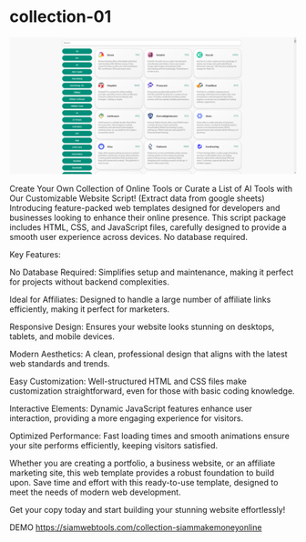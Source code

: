 # collection-01

<img src="https://github.com/trirong999/collection-01/blob/main/capture-20240702-142924.png" alt="Image" data-canonical-src="https://siamwebtools.com/collection-siammakemoneyonline" style="max-width: 100%;">

Create Your Own Collection of Online Tools or Curate a List of AI Tools with Our Customizable Website Script! (Extract data from google sheets)
Introducing feature-packed web templates designed for developers and businesses looking to enhance their online presence. This script package includes HTML, CSS, and JavaScript files, carefully designed to provide a smooth user experience across devices. No database required.

Key Features:





No Database Required: Simplifies setup and maintenance, making it perfect for projects without backend complexities.



Ideal for Affiliates: Designed to handle a large number of affiliate links efficiently, making it perfect for marketers.



Responsive Design: Ensures your website looks stunning on desktops, tablets, and mobile devices.



Modern Aesthetics: A clean, professional design that aligns with the latest web standards and trends.



Easy Customization: Well-structured HTML and CSS files make customization straightforward, even for those with basic coding knowledge.



Interactive Elements: Dynamic JavaScript features enhance user interaction, providing a more engaging experience for visitors.



Optimized Performance: Fast loading times and smooth animations ensure your site performs efficiently, keeping visitors satisfied.

Whether you are creating a portfolio, a business website, or an affiliate marketing site, this web template provides a robust foundation to build upon. Save time and effort with this ready-to-use template, designed to meet the needs of modern web development.

Get your copy today and start building your stunning website effortlessly!


DEMO  https://siamwebtools.com/collection-siammakemoneyonline



